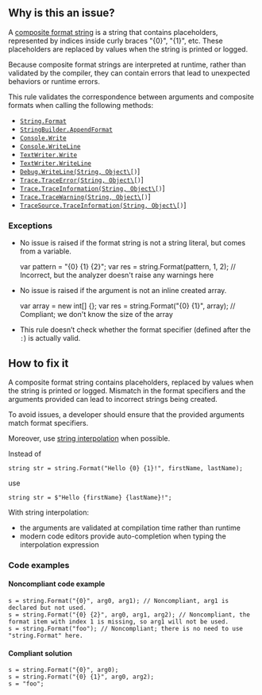 ## Why is this an issue?

A [composite format string]([https://learn.microsoft.com/en-us/dotnet/standard/base-types/composite-formatting](https://learn.microsoft.com/en-us/dotnet/standard/base-types/composite-formatting))
is a string that contains placeholders, represented by indices inside curly braces "{0}", "{1}", etc. These placeholders are replaced by values when
the string is printed or logged.

Because composite format strings are interpreted at runtime, rather than validated by the compiler, they can contain errors that lead to unexpected
behaviors or runtime errors.

This rule validates the correspondence between arguments and composite formats when calling the following methods:

- [`String.Format`](https://learn.microsoft.com/en-us/dotnet/api/system.string.format?view=net-7.0)
- [`StringBuilder.AppendFormat`](https://learn.microsoft.com/en-us/dotnet/api/system.text.stringbuilder.appendformat?view=net-7.0)
- [`Console.Write`](https://learn.microsoft.com/en-us/dotnet/api/system.console.write?view=net-7.0)
- [`Console.WriteLine`](https://learn.microsoft.com/en-us/dotnet/api/system.console.writeline?view=net-7.0)
- [`TextWriter.Write`](https://learn.microsoft.com/en-us/dotnet/api/system.io.textwriter.write?view=net-7.0)
- [`TextWriter.WriteLine`](https://learn.microsoft.com/en-us/dotnet/api/system.io.textwriter.writeline?view=net-7.0)
- [`Debug.WriteLine(String, Object\[`](https://learn.microsoft.com/en-us/dotnet/api/system.diagnostics.debug.writeline?view=net-7.0)`)`]
- [`Trace.TraceError(String, Object\[`](https://learn.microsoft.com/en-us/dotnet/api/system.diagnostics.trace.traceerror?view=net-7.0)`)`]
- [`Trace.TraceInformation(String, Object\[`](https://learn.microsoft.com/en-us/dotnet/api/system.diagnostics.trace.traceinformation?view=net-7.0)`)`]
- [`Trace.TraceWarning(String, Object\[`](https://learn.microsoft.com/en-us/dotnet/api/system.diagnostics.trace.tracewarning?view=net-7.0)`)`]
- [`TraceSource.TraceInformation(String, Object\[`](https://learn.microsoft.com/en-us/dotnet/api/system.diagnostics.tracesource.traceinformation?view=net-7.0)`)`]

### Exceptions

- No issue is raised if the format string is not a string literal, but comes from a variable.

    var pattern = "{0} {1} {2}";
    var res = string.Format(pattern, 1, 2); // Incorrect, but the analyzer doesn't raise any warnings here

- No issue is raised if the argument is not an inline created array.

    var array = new int[] {};
    var res = string.Format("{0} {1}", array); // Compliant; we don't know the size of the array

- This rule doesn’t check whether the format specifier (defined after the `:`) is actually valid.

## How to fix it

A composite format string contains placeholders, replaced by values when the string is printed or logged. Mismatch in the format specifiers and the
arguments provided can lead to incorrect strings being created.

To avoid issues, a developer should ensure that the provided arguments match format specifiers.

Moreover, use [string interpolation](https://learn.microsoft.com/en-us/dotnet/csharp/tutorials/string-interpolation) when possible.

Instead of

    string str = string.Format("Hello {0} {1}!", firstName, lastName);

use

    string str = $"Hello {firstName} {lastName}!";

With string interpolation:

- the arguments are validated at compilation time rather than runtime
- modern code editors provide auto-completion when typing the interpolation expression

### Code examples

#### Noncompliant code example

    s = string.Format("{0}", arg0, arg1); // Noncompliant, arg1 is declared but not used.
    s = string.Format("{0} {2}", arg0, arg1, arg2); // Noncompliant, the format item with index 1 is missing, so arg1 will not be used.
    s = string.Format("foo"); // Noncompliant; there is no need to use "string.Format" here.

#### Compliant solution

    s = string.Format("{0}", arg0);
    s = string.Format("{0} {1}", arg0, arg2);
    s = "foo";